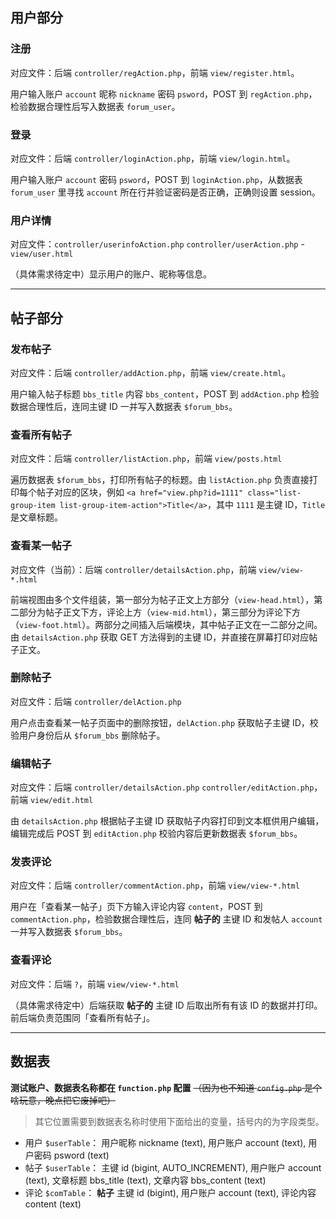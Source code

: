 ## 用户部分

### 注册
对应文件：后端 `controller/regAction.php`，前端 `view/register.html`。

用户输入账户 `account` 昵称 `nickname` 密码 `psword`，POST 到 `regAction.php`，检验数据合理性后写入数据表 `forum_user`。

### 登录
对应文件：后端 `controller/loginAction.php`，前端 `view/login.html`。

用户输入账户 `account` 密码 `psword`，POST 到 `loginAction.php`，从数据表 `forum_user` 里寻找 `account` 所在行并验证密码是否正确，正确则设置 session。

### 用户详情
对应文件：`controller/userinfoAction.php` `controller/userAction.php` - `view/user.html`

（具体需求待定中）显示用户的账户、昵称等信息。

---

## 帖子部分

### 发布帖子
对应文件：后端 `controller/addAction.php`，前端 `view/create.html`。

用户输入帖子标题 `bbs_title` 内容 `bbs_content`，POST 到 `addAction.php` 检验数据合理性后，连同主键 ID 一并写入数据表 `$forum_bbs`。

### 查看所有帖子
对应文件：后端 `controller/listAction.php`，前端 `view/posts.html`

遍历数据表 `$forum_bbs`，打印所有帖子的标题。由 `listAction.php` 负责直接打印每个帖子对应的区块，例如 `<a href="view.php?id=1111" class="list-group-item list-group-item-action">Title</a>`，其中 `1111` 是主键 ID，`Title` 是文章标题。

### 查看某一帖子
对应文件（当前）：后端 `controller/detailsAction.php`，前端 `view/view-*.html`

前端视图由多个文件组装，第一部分为帖子正文上方部分（`view-head.html`），第二部分为帖子正文下方，评论上方（`view-mid.html`），第三部分为评论下方（`view-foot.html`）。两部分之间插入后端模块，其中帖子正文在一二部分之间。由 `detailsAction.php` 获取 GET 方法得到的主键 ID，并直接在屏幕打印对应帖子正文。

### 删除帖子
对应文件：后端 `controller/delAction.php`

用户点击查看某一帖子页面中的删除按钮，`delAction.php` 获取帖子主键 ID，校验用户身份后从 `$forum_bbs` 删除帖子。

### 编辑帖子
对应文件：后端 `controller/detailsAction.php` `controller/editAction.php`，前端 `view/edit.html`

由 `detailsAction.php` 根据帖子主键 ID 获取帖子内容打印到文本框供用户编辑，编辑完成后 POST 到 `editAction.php` 校验内容后更新数据表 `$forum_bbs`。

### 发表评论
对应文件：后端 `controller/commentAction.php`，前端 `view/view-*.html`

用户在「查看某一帖子」页下方输入评论内容 `content`，POST 到 `commentAction.php`，检验数据合理性后，连同 **帖子的** 主键 ID 和发帖人 `account` 一并写入数据表 `$forum_bbs`。

### 查看评论
对应文件：后端 `?`，前端 `view/view-*.html`

（具体需求待定中）后端获取 **帖子的** 主键 ID 后取出所有有该 ID 的数据并打印。前后端负责范围同「查看所有帖子」。

---

## 数据表

**测试账户、数据表名称都在 `function.php` 配置** ~~（因为也不知道 `config.php` 是个啥玩意，晚点把它废掉吧）~~ 

> 其它位置需要到数据表名称时使用下面给出的变量，括号内的为字段类型。

* 用户 `$userTable`： 用户昵称 nickname (text), 用户账户 account (text), 用户密码 psword (text)
* 帖子 `$userTable`： 主键 id (bigint, AUTO_INCREMENT), 用户账户 account (text), 文章标题 bbs_title (text), 文章内容 bbs_content (text)
* 评论 `$comTable`： **帖子** 主键 id (bigint), 用户账户 account (text), 评论内容 content (text)